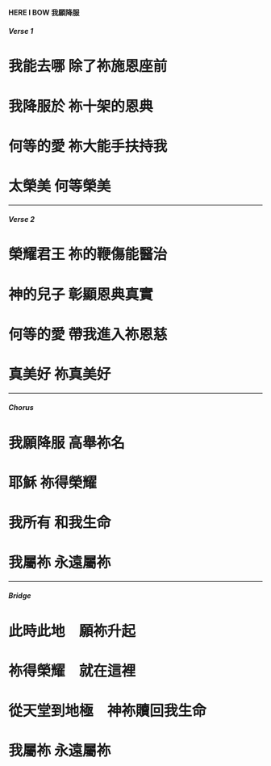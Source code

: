 
#### HERE I BOW 我願降服
##### Verse 1

# 我能去哪 除了祢施恩座前  
# 我降服於 祢十架的恩典
# 何等的愛 祢大能手扶持我  
# 太榮美 何等榮美

--- 

##### Verse 2

# 榮耀君王 祢的鞭傷能醫治  
# 神的兒子 彰顯恩典真實
# 何等的愛 帶我進入祢恩慈　
# 真美好 祢真美好

----

##### Chorus

# 我願降服 高舉祢名 
# 耶穌 祢得榮耀
# 我所有 和我生命 
# 我屬祢 永遠屬祢
 
---

##### Bridge

# 此時此地　願祢升起　
# 祢得榮耀　就在這裡
# 從天堂到地極　神祢贖回我生命　
# 我屬祢 永遠屬祢
